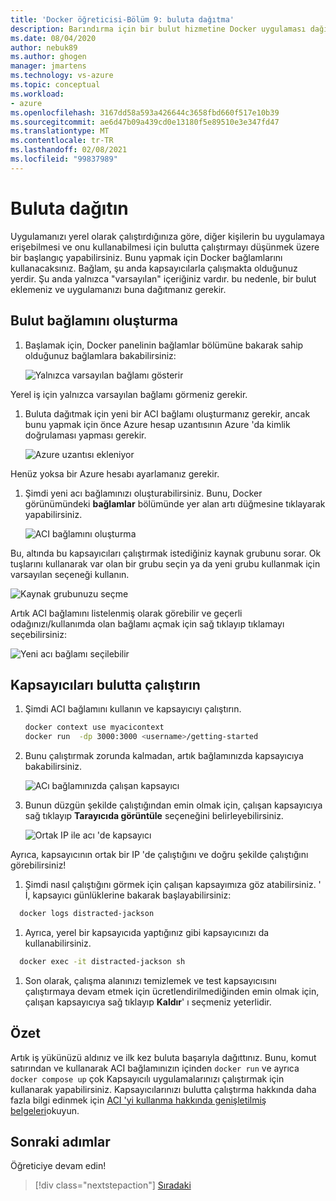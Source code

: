```yaml
---
title: 'Docker öğreticisi-Bölüm 9: buluta dağıtma'
description: Barındırma için bir bulut hizmetine Docker uygulaması dağıtın.
ms.date: 08/04/2020
author: nebuk89
ms.author: ghogen
manager: jmartens
ms.technology: vs-azure
ms.topic: conceptual
ms.workload:
- azure
ms.openlocfilehash: 3167dd58a593a426644c3658fbd660f517e10b39
ms.sourcegitcommit: ae6d47b09a439cd0e13180f5e89510e3e347fd47
ms.translationtype: MT
ms.contentlocale: tr-TR
ms.lasthandoff: 02/08/2021
ms.locfileid: "99837989"
---
```

# <a name="deploy-to-the-cloud"></a>Buluta dağıtın

Uygulamanızı yerel olarak çalıştırdığınıza göre, diğer kişilerin bu uygulamaya erişebilmesi ve onu kullanabilmesi için bulutta çalıştırmayı düşünmek üzere bir başlangıç yapabilirsiniz. Bunu yapmak için Docker bağlamlarını kullanacaksınız. Bağlam, şu anda kapsayıcılarla çalışmakta olduğunuz yerdir. Şu anda yalnızca "varsayılan" içeriğiniz vardır. bu nedenle, bir bulut eklemeniz ve uygulamanızı buna dağıtmanız gerekir.

## <a name="create-your-cloud-context"></a>Bulut bağlamını oluşturma

1. Başlamak için, Docker panelinin bağlamlar bölümüne bakarak sahip olduğunuz bağlamlara bakabilirsiniz:

   ![Yalnızca varsayılan bağlamı gösterir](media/defaultcontext.png)

Yerel iş için yalnızca varsayılan bağlamı görmeniz gerekir.

1. Buluta dağıtmak için yeni bir ACI bağlamı oluşturmanız gerekir, ancak bunu yapmak için önce Azure hesap uzantısının Azure 'da kimlik doğrulaması yapması gerekir.

   ![Azure uzantısı ekleniyor](media/addazureextension.png)

Henüz yoksa bir Azure hesabı ayarlamanız gerekir.

1. Şimdi yeni acı bağlamınızı oluşturabilirsiniz. Bunu, Docker görünümündeki **bağlamlar** bölümünde yer alan artı düğmesine tıklayarak yapabilirsiniz.

   ![ACI bağlamını oluşturma](media/createnewcontext.png)

Bu, altında bu kapsayıcıları çalıştırmak istediğiniz kaynak grubunu sorar. Ok tuşlarını kullanarak var olan bir grubu seçin ya da yeni grubu kullanmak için varsayılan seçeneği kullanın.

![Kaynak grubunuzu seçme](media/selectresourcegroup.png)

Artık ACI bağlamını listelenmiş olarak görebilir ve geçerli odağınızı/kullanımda olan bağlamı açmak için sağ tıklayıp tıklamayı seçebilirsiniz:

![Yeni acı bağlamı seçilebilir](media/listofcontexts.png)

## <a name="run-containers-in-the-cloud"></a>Kapsayıcıları bulutta çalıştırın

1. Şimdi ACI bağlamını kullanın ve kapsayıcıyı çalıştırın.

   ```bash
   docker context use myacicontext
   docker run  -dp 3000:3000 <username>/getting-started
   ```

1. Bunu çalıştırmak zorunda kalmadan, artık bağlamınızda kapsayıcıya bakabilirsiniz.

   ![ACı bağlamınızda çalışan kapsayıcı](media/contextcontainer.png)

1. Bunun düzgün şekilde çalıştığından emin olmak için, çalışan kapsayıcıya sağ tıklayıp **Tarayıcıda görüntüle** seçeneğini belirleyebilirsiniz.

   ![Ortak IP ile acı 'de kapsayıcı](media/containerinaci.png)

Ayrıca, kapsayıcının ortak bir IP 'de çalıştığını ve doğru şekilde çalıştığını görebilirsiniz!

1. Şimdi nasıl çalıştığını görmek için çalışan kapsayımıza göz atabilirsiniz. ' İ, kapsayıcı günlüklerine bakarak başlayabilirsiniz:
 
 ```bash
   docker logs distracted-jackson
   ```

1. Ayrıca, yerel bir kapsayıcıda yaptığınız gibi kapsayıcınızı da kullanabilirsiniz.
 
 ```bash
   docker exec -it distracted-jackson sh
   ```

1. Son olarak, çalışma alanınızı temizlemek ve test kapsayıcısını çalıştırmaya devam etmek için ücretlendirilmediğinden emin olmak için, çalışan kapsayıcıya sağ tıklayıp **Kaldır**' ı seçmeniz yeterlidir.

## <a name="recap"></a>Özet

Artık iş yükünüzü aldınız ve ilk kez buluta başarıyla dağıttınız. Bunu, komut satırından ve kullanarak ACI bağlamınızın içinden `docker run` ve ayrıca `docker compose up` çok Kapsayıcılı uygulamalarınızı çalıştırmak için kullanarak yapabilirsiniz. Kapsayıcılarınızı bulutta çalıştırma hakkında daha fazla bilgi edinmek için [ACI 'yi kullanma hakkında genişletilmiş belgeleri](https://docs.docker.com/engine/context/aci-integration/)okuyun.

## <a name="next-steps"></a>Sonraki adımlar

Öğreticiye devam edin!

> [!div class="nextstepaction"]
> [Sıradaki](whats-next.md)
